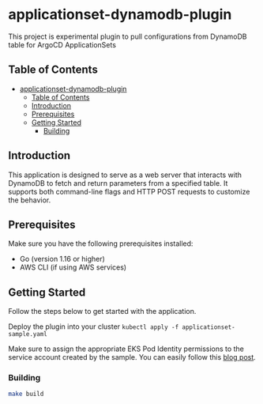 # applicationset-dynamodb-plugin

This project is experimental plugin to pull configurations from DynamoDB table for ArgoCD ApplicationSets

## Table of Contents

- [applicationset-dynamodb-plugin](#applicationset-dynamodb-plugin)
  - [Table of Contents](#table-of-contents)
  - [Introduction](#introduction)
  - [Prerequisites](#prerequisites)
  - [Getting Started](#getting-started)
    - [Building](#building)

## Introduction

This application is designed to serve as a web server that interacts with DynamoDB to fetch and return parameters from a specified table. It supports both command-line flags and HTTP POST requests to customize the behavior.

## Prerequisites

Make sure you have the following prerequisites installed:

- Go (version 1.16 or higher)
- AWS CLI (if using AWS services)

## Getting Started

Follow the steps below to get started with the application.

Deploy the plugin into your cluster
`kubectl apply -f applicationset-sample.yaml`

Make sure to assign the appropriate EKS Pod Identity permissions to the service account created by the sample. You can easily follow this [blog post](https://aws.amazon.com/blogs/aws/amazon-eks-pod-identity-simplifies-iam-permissions-for-applications-on-amazon-eks-clusters/).



### Building

```bash
make build
```
